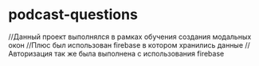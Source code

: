 # podcast-questions
//Данный проект выполнялся в рамках обучения создания модальных окон
//Плюс был использован firebase в котором хранились данные
// Авторизация так же была выполнена с использования firebase
